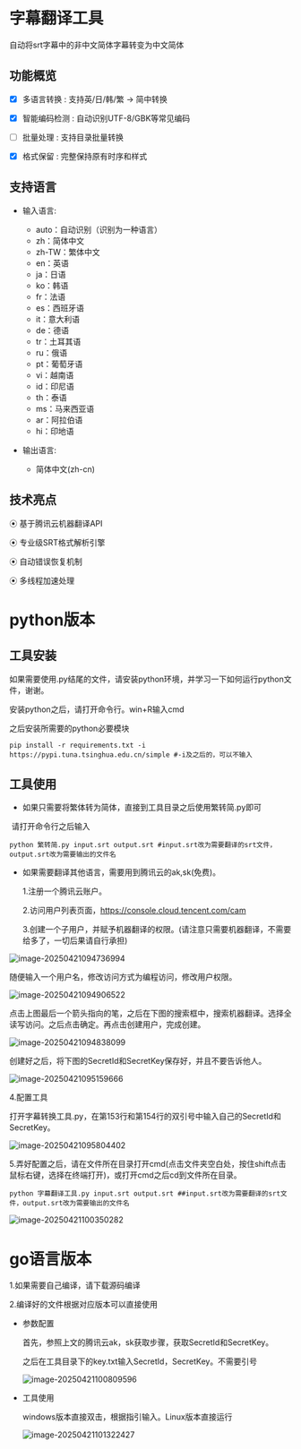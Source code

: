 # 字幕翻译工具
自动将srt字幕中的非中文简体字幕转变为中文简体

## 功能概览

  - [x]  多语言转换   : 支持英/日/韩/繁 → 简中转换
    
  - [x]  智能编码检测 : 自动识别UTF-8/GBK等常见编码
 
  - [ ] 批量处理     : 支持目录批量转换
  
  - [x]  格式保留     : 完整保持原有时序和样式

## 支持语言

  * 输入语言:
    * auto：自动识别（识别为一种语言）    
    * zh：简体中文
    * zh-TW：繁体中文
    * en：英语
    * ja：日语
    * ko：韩语
    * fr：法语
    * es：西班牙语
    * it：意大利语
    * de：德语
    * tr：土耳其语
    * ru：俄语
    * pt：葡萄牙语
    * vi：越南语
    * id：印尼语
    * th：泰语
    * ms：马来西亚语
    * ar：阿拉伯语
    * hi：印地语
 
  * 输出语言: 
    * 简体中文(zh-cn)

## 技术亮点

  ⦿ 基于腾讯云机器翻译API
  
  ⦿ 专业级SRT格式解析引擎
  
  ⦿ 自动错误恢复机制
  
  ⦿ 多线程加速处理

# python版本

## 工具安装

如果需要使用.py结尾的文件，请安装python环境，并学习一下如何运行python文件，谢谢。

安装python之后，请打开命令行。win+R输入cmd

之后安装所需要的python必要模块

```
pip install -r requirements.txt -i https://pypi.tuna.tsinghua.edu.cn/simple #-i及之后的，可以不输入
```

## 工具使用

- 如果只需要将繁体转为简体，直接到工具目录之后使用繁转简.py即可

​	请打开命令行之后输入

```
python 繁转简.py input.srt output.srt #input.srt改为需要翻译的srt文件，output.srt改为需要输出的文件名
```

- 如果需要翻译其他语言，需要用到腾讯云的ak,sk(免费)。

  1.注册一个腾讯云账户。

  2.访问用户列表页面，https://console.cloud.tencent.com/cam

  3.创建一个子用户，并赋予机器翻译的权限。(请注意只需要机器翻译，不需要给多了，一切后果请自行承担)

![image-20250421094736994](https://github.com/user-attachments/assets/e0170d12-c21d-4db0-80a8-d370d43b1393)


  随便输入一个用户名，修改访问方式为编程访问，修改用户权限。

![image-20250421094906522](https://github.com/user-attachments/assets/019a1c62-7d08-4ce2-a47f-5fdffd633671)


  点击上图最后一个箭头指向的笔，之后在下图的搜索框中，搜索机器翻译。选择全读写访问。之后点击确定。再点击创建用户，完成创建。

  ![image-20250421094838099](https://github.com/user-attachments/assets/49b7a0d3-db5c-45c2-b3c3-97fccb2e84e6)


  创建好之后，将下图的SecretId和SecretKey保存好，并且不要告诉他人。

  ![image-20250421095159666](https://github.com/user-attachments/assets/2acd4c12-c59f-45ab-9ec7-e7ae885e3ad4)


  4.配置工具

  打开字幕转换工具.py，在第153行和第154行的双引号中输入自己的SecretId和SecretKey。

  ![image-20250421095804402](https://github.com/user-attachments/assets/db42d30c-5ca1-493a-91d2-268faa478ff3)


  5.弄好配置之后，请在文件所在目录打开cmd(点击文件夹空白处，按住shift点击鼠标右键，选择在终端打开)，或打开cmd之后cd到文件所在目录。

  ```
  python 字幕翻译工具.py input.srt output.srt ##input.srt改为需要翻译的srt文件，output.srt改为需要输出的文件名
  ```

  ![image-20250421100350282](https://github.com/user-attachments/assets/8330c9ed-f88d-4031-901d-d71fb1c43d67)


# go语言版本

1.如果需要自己编译，请下载源码编译

2.编译好的文件根据对应版本可以直接使用

- 参数配置

  首先，参照上文的腾讯云ak，sk获取步骤，获取SecretId和SecretKey。

  之后在工具目录下的key.txt输入SecretId，SecretKey。不需要引号

  ![image-20250421100809596](https://github.com/user-attachments/assets/205afd4d-7664-44b3-a7fe-194b8be2614a)


- 工具使用

  windows版本直接双击，根据指引输入。Linux版本直接运行

  ![image-20250421101322427](https://github.com/user-attachments/assets/7b2747d3-4c02-4a69-b15a-4a27f2dfc632)
